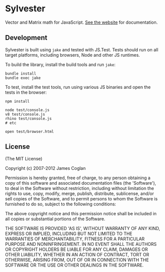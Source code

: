 # Sylvester

Vector and Matrix math for JavaScript. [See the website](http://sylvester.jcoglan.com)
for documentation.


## Development

Sylvester is built using `jake` and tested with JS.Test. Tests should run on all
target platforms, including browsers, Node and other JS runtimes.

To build the library, install the build tools and run `jake`:

    bundle install
    bundle exec jake

To test, install the test tools, run using various JS binaries and open the
tests in the browser:

    npm install
    
    node test/console.js
    v8 test/console.js
    rhino test/console.js
    # etc
    
    open test/browser.html


## License

(The MIT License)

Copyright (c) 2007-2012 James Coglan

Permission is hereby granted, free of charge, to any person obtaining a copy of
this software and associated documentation files (the 'Software'), to deal in
the Software without restriction, including without limitation the rights to use,
copy, modify, merge, publish, distribute, sublicense, and/or sell copies of the
Software, and to permit persons to whom the Software is furnished to do so,
subject to the following conditions:

The above copyright notice and this permission notice shall be included in all
copies or substantial portions of the Software.

THE SOFTWARE IS PROVIDED 'AS IS', WITHOUT WARRANTY OF ANY KIND, EXPRESS OR
IMPLIED, INCLUDING BUT NOT LIMITED TO THE WARRANTIES OF MERCHANTABILITY, FITNESS
FOR A PARTICULAR PURPOSE AND NONINFRINGEMENT. IN NO EVENT SHALL THE AUTHORS OR
COPYRIGHT HOLDERS BE LIABLE FOR ANY CLAIM, DAMAGES OR OTHER LIABILITY, WHETHER
IN AN ACTION OF CONTRACT, TORT OR OTHERWISE, ARISING FROM, OUT OF OR IN
CONNECTION WITH THE SOFTWARE OR THE USE OR OTHER DEALINGS IN THE SOFTWARE.
